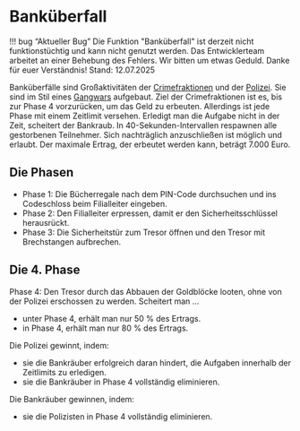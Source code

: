 # Banküberfall

!!! bug “Aktueller Bug”
    Die Funktion "Banküberfall" ist derzeit nicht funktionstüchtig und kann nicht genutzt werden. Das Entwicklerteam arbeitet an einer Behebung des Fehlers. Wir bitten um etwas Geduld. Danke für euer Verständnis!
    Stand: 12.07.2025

Banküberfälle sind Großaktivitäten der [Crimefraktionen](allgemein.md) und der [Polizei](polizei.md). Sie sind im Stil eines [Gangwars](gangwar.md) aufgebaut.
Ziel der Crimefraktionen ist es, bis zur Phase 4 vorzurücken, um das Geld zu erbeuten. Allerdings ist jede Phase mit einem Zeitlimit versehen. Erledigt man die Aufgabe nicht in der Zeit, scheitert der Bankraub. In 40-Sekunden-Intervallen respawnen alle gestorbenen Teilnehmer. Sich nachträglich anzuschließen ist möglich und erlaubt.
Der maximale Ertrag, der erbeutet werden kann, beträgt 7.000 Euro.

## Die Phasen

* Phase 1: Die Bücherregale nach dem PIN-Code durchsuchen und ins Codeschloss beim Filialleiter eingeben.
* Phase 2: Den Filialleiter erpressen, damit er den Sicherheitsschlüssel herausrückt.
* Phase 3: Die Sicherheitstür zum Tresor öffnen und den Tresor mit Brechstangen aufbrechen.

## Die 4. Phase

Phase 4: Den Tresor durch das Abbauen der Goldblöcke looten, ohne von der Polizei erschossen zu werden.
Scheitert man ...

* unter Phase 4, erhält man nur 50 % des Ertrags.
* in Phase 4, erhält man nur 80 % des Ertrags.

Die Polizei gewinnt, indem:

* sie die Bankräuber erfolgreich daran hindert, die Aufgaben innerhalb der Zeitlimits zu erledigen.
* sie die Bankräuber in Phase 4 vollständig eliminieren.

Die Bankräuber gewinnen, indem:

* sie die Polizisten in Phase 4 vollständig eliminieren.
